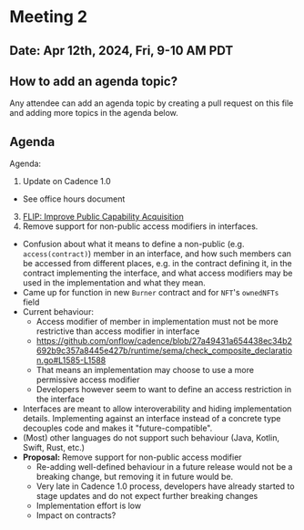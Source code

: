 # Meeting 2

## Date: Apr 12th, 2024, Fri, 9-10 AM PDT

## How to add an agenda topic?

Any attendee can add an agenda topic by creating a pull request on this file and adding more topics in the agenda below.

## Agenda

Agenda:
1. Update on Cadence 1.0
  - See office hours document
3. [FLIP: Improve Public Capability Acquisition](https://github.com/onflow/flips/pull/242)
4. Remove support for non-public access modifiers in interfaces.
  - Confusion about what it means to define a non-public (e.g. `access(contract)`) member in an interface, and how such members can be accessed from different places, e.g. in the contract defining it, in the contract implementing the interface, and what access modifiers may be used in the implementation and what they mean.
  - Came up for function in new `Burner` contract and for `NFT`'s `ownedNFTs` field
  - Current behaviour:
    - Access modifier of member in implementation must not be more restrictive than access modifier in interface
    - https://github.com/onflow/cadence/blob/27a49431a654438ec34b2692b9c357a8445e427b/runtime/sema/check_composite_declaration.go#L1585-L1588
    - That means an implementation may choose to use a more permissive access modifier
    - Developers however seem to want to define an access restriction in the interface
  - Interfaces are meant to allow interoverability and hiding implementation details.
    Implementing against an interface instead of a concrete type decouples code and makes it "future-compatible".
  - (Most) other languages do not support such behaviour (Java, Kotlin, Swift, Rust, etc.)
  - **Proposal:** Remove support for non-public access modifier
    - Re-adding well-defined behaviour in a future release would not be a breaking change, but removing it in future would be.
    - Very late in Cadence 1.0 process, developers have already started to stage updates and do not expect further breaking changes
    - Implementation effort is low
    - Impact on contracts?

